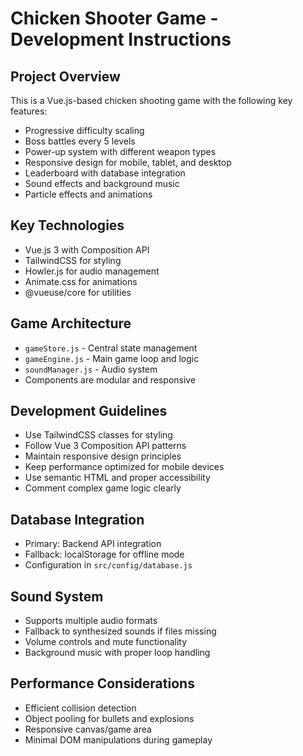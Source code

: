 <!-- Use this file to provide workspace-specific custom instructions to Copilot. For more details, visit https://code.visualstudio.com/docs/copilot/copilot-customization#_use-a-githubcopilotinstructionsmd-file -->

# Chicken Shooter Game - Development Instructions

## Project Overview
This is a Vue.js-based chicken shooting game with the following key features:
- Progressive difficulty scaling
- Boss battles every 5 levels
- Power-up system with different weapon types
- Responsive design for mobile, tablet, and desktop
- Leaderboard with database integration
- Sound effects and background music
- Particle effects and animations

## Key Technologies
- Vue.js 3 with Composition API
- TailwindCSS for styling
- Howler.js for audio management
- Animate.css for animations
- @vueuse/core for utilities

## Game Architecture
- `gameStore.js` - Central state management
- `gameEngine.js` - Main game loop and logic
- `soundManager.js` - Audio system
- Components are modular and responsive

## Development Guidelines
- Use TailwindCSS classes for styling
- Follow Vue 3 Composition API patterns
- Maintain responsive design principles
- Keep performance optimized for mobile devices
- Use semantic HTML and proper accessibility
- Comment complex game logic clearly

## Database Integration
- Primary: Backend API integration
- Fallback: localStorage for offline mode
- Configuration in `src/config/database.js`

## Sound System
- Supports multiple audio formats
- Fallback to synthesized sounds if files missing
- Volume controls and mute functionality
- Background music with proper loop handling

## Performance Considerations
- Efficient collision detection
- Object pooling for bullets and explosions
- Responsive canvas/game area
- Minimal DOM manipulations during gameplay
